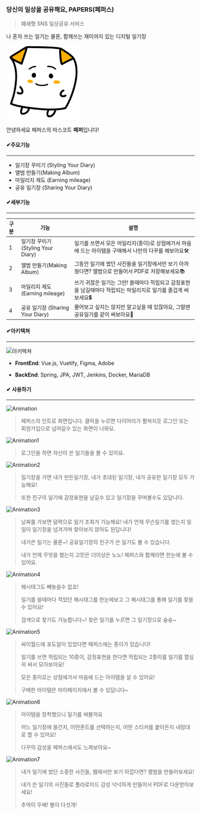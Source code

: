 ### 당신의 일상을 공유해요, PAPERS(페퍼스)

> 폐쇄형 SNS 일상공유 서비스

나 혼자 쓰는 일기는 물론, 함께쓰는 재미까지 있는 디지털 일기장



<img src="README.assets/sticker1.png" alt="sticker1" style="zoom:33%;" />

안녕하세요 페퍼스의 마스코트 **페퍼**입니다!



#### ✔주요기능

------

- 일기장 꾸미기 (Styling Your Diary)
- 앨범 만들기(Making Album)
- 마일리지 제도 (Earning mileage)
- 공유 일기장 (Sharing Your Diary)



#### ✔세부기능

------

| 구분 | 기능                               | 설명                                                         |
| :--- | ---------------------------------- | ------------------------------------------------------------ |
| 1    | 일기장 꾸미기 (Styling Your Diary) | 일기를 쓰면서 모은 마일리지(종이)로 상점에가서 마음에 드는 아이템을 구매해서 나만의 다꾸를 해보아요🛠 |
| 2    | 앨범 만들기(Making Album)          | 그동안 일기에 썼던 사진들을 일기장에서만 보기 아까웠다면? 앨범으로 만들어서 PDF로 저장해보세요📚 |
| 3    | 마일리지 제도 (Earning mileage)    | 쓰기 귀찮은 일기는 그만! 쓸때마다 적립되고 감정표현을 남길때마다 적립되는 마일리지로 일기를 즐겁게 써보세요💲 |
| 4    | 공유 일기장 (Sharing Your Diary)   | 물어보고 싶지는 않지만 알고싶을 때 있잖아요, 그럴땐 공유일기를 같이 써보아요💌 |



#### ✔아키텍쳐

------

![아키텍쳐](C:\Users\multicampus\Documents\S05P31B102\README.assets\아키텍쳐.png)





- **FrontEnd**: Vue.js, Vuetify, Figma, Adobe

- **BackEnd**: Spring, JPA, JWT, Jenkins, Docker, MariaDB



#### ✔ 사용하기

------

![Animation](C:\Users\multicampus\Documents\S05P31B102\README.assets\Animation.gif)

> 페퍼스의 인트로 화면입니다. 클릭을 누르면 다이어리가 펼쳐지듯 로그인 또는 회원가입으로 넘어갈수 있는 화면이 나와요.



![Animation1](C:\Users\multicampus\Documents\S05P31B102\README.assets\Animation1.gif)

> 로그인을 하면 자신이 쓴 일기들을 볼 수 있어요.





![Animation2](C:\Users\multicampus\Documents\S05P31B102\README.assets\Animation2.gif)

> 일기장을 가면 내가 만든일기장, 내가 초대된 일기장, 내가 공유한 일기장 모두 가능해요!
>
> 또한 친구의 일기에 감정표현을 남길수 있고 일기장을 꾸며볼수도 있답니다.





![Animation3](C:\Users\multicampus\Documents\S05P31B102\README.assets\Animation3.gif)

> 날짜를 가보면 달력으로 일기 조회가 가능해요! 내가 언제 무슨일기를 썼는지 일일이 일기장을 넘겨가며 찾아보지 않아도 된답니다!
>
> 내가쓴 일기는 물론~! 공유일기장의 친구가 쓴 일기도 볼 수 있습니다.
>
> 내가 언제 무엇을 했는지 고민은 더이상은 노노! 페퍼스와 함께라면 한눈에 볼 수 있어요.





![Animation4](C:\Users\multicampus\Documents\S05P31B102\README.assets\Animation4.gif)

> 해시태그도 빼놓을수 없죠! 
>
> 일기를 쓸때마다 적었던 해시태그를 한눈에보고 그 해시태그를 통해 일기를 찾을 수 있어요!
>
> 검색으로 찾기도 가능합니다~! 찾은 일기를 누르면 그 일기장으로 슝슝~





![Animation5](C:\Users\multicampus\Documents\S05P31B102\README.assets\Animation5.gif)

> 싸이월드에 포도알이 있었다면 페퍼스에는 종이가 있습니다!
>
> 일기를 쓰면 적립되는 10종이, 감정표현을 한다면 적립되는 2종이를 일기를 열심히 써서 모아보아요!
>
> 모은 종이로는 상점에가서 마음에 드는 아이템을 살 수 있어요!
>
> 구매한 아이템은 마이페이지에서 볼 수 있답니다~





![Animation6](C:\Users\multicampus\Documents\S05P31B102\README.assets\Animation6.gif)

> 아이템을 장착했으니 일기를 써볼까요
>
> 어느 일기장에 쓸건지, 어떤폰트를 선택하는지, 어떤 스티커를 붙이든지 내맘대로 할 수 있어요!
>
> 다꾸의 감성을 페퍼스에서도 느껴보아요~





![Animation7](C:\Users\multicampus\Documents\S05P31B102\README.assets\Animation7.gif)

> 내가 일기에 썼던 소중한 사진들, 웹에서만 보기 아깝다면? 앨범을 만들어보세요!
>
> 내가 쓴 일기의 사진들로 폴라로이드 감성 넉넉하게 만들어서 PDF로 다운받아보세요!
>
> 추억이 두배! 별이 다섯개!

